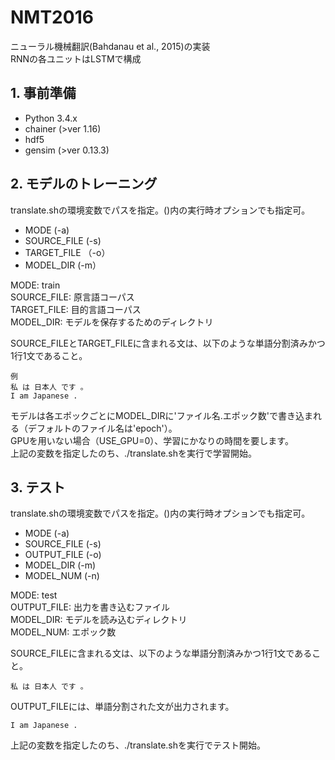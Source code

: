 # NMT2016

ニューラル機械翻訳(Bahdanau et al., 2015)の実装  
RNNの各ユニットはLSTMで構成  

## 1. 事前準備
- Python 3.4.x
- chainer (>ver 1.16)
- hdf5
- gensim (>ver 0.13.3)

## 2. モデルのトレーニング

translate.shの環境変数でパスを指定。()内の実行時オプションでも指定可。

- MODE (-a)
- SOURCE_FILE (-s)
- TARGET_FILE （-o）
- MODEL_DIR (-m）

MODE: train  
SOURCE_FILE: 原言語コーパス  
TARGET_FILE: 目的言語コーパス  
MODEL_DIR: モデルを保存するためのディレクトリ   

SOURCE_FILEとTARGET_FILEに含まれる文は、以下のような単語分割済みかつ1行1文であること。  
```
例  
私 は 日本人 です 。
I am Japanese .
```
モデルは各エポックごとにMODEL_DIRに'ファイル名.エポック数'で書き込まれる（デフォルトのファイル名は'epoch'）。    
GPUを用いない場合（USE_GPU=0）、学習にかなりの時間を要します。  
上記の変数を指定したのち、./translate.shを実行で学習開始。  

## 3. テスト

translate.shの環境変数でパスを指定。()内の実行時オプションでも指定可。

- MODE (-a)
- SOURCE_FILE (-s)
- OUTPUT_FILE (-o)
- MODEL_DIR (-m)
- MODEL_NUM (-n)

MODE: test  
OUTPUT_FILE: 出力を書き込むファイル  
MODEL_DIR: モデルを読み込むディレクトリ  
MODEL_NUM: エポック数  

SOURCE_FILEに含まれる文は、以下のような単語分割済みかつ1行1文であること。　
```
私 は 日本人 です 。
```
OUTPUT_FILEには、単語分割された文が出力されます。  
```
I am Japanese .
```

上記の変数を指定したのち、./translate.shを実行でテスト開始。

